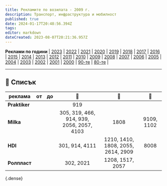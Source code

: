 ```yaml
---
title: Рекламите по возилата - 2009 г.
description: Транспорт, инфраструктура и мобилност
published: true
date: 2024-01-17T20:48:56.394Z
tags: 
editor: markdown
dateCreated: 2023-08-07T20:21:36.957Z
---
```


**Реклами по години** | [2023](/bg/identity/advertisements-2023) | [2022](/bg/identity/advertisements-2022) | [2021](/bg/identity/advertisements-2021) | [2020](/bg/identity/advertisements-2020) | [2019](/bg/identity/advertisements-2019) | [2018](/bg/identity/advertisements-2018) | [2017](/bg/identity/advertisements-2017) | [2016](/bg/identity/advertisements-2016) | [2015](/bg/identity/advertisements-2015) | [2014](/bg/identity/advertisements-2014) | [2013](/bg/identity/advertisements-2013) | [2012](/bg/identity/advertisements-2012) | [2011](/bg/identity/advertisements-2011) | [2010](/bg/identity/advertisements-2010) | [2009](/bg/identity/advertisements-2009) | [2008](/bg/identity/advertisements-2008) | [2007](/bg/identity/advertisements-2007) | [2006](/bg/identity/advertisements-2006) | [2005](/bg/identity/advertisements-2005) | [2004](/bg/identity/advertisements-2004) | [2003](/bg/identity/advertisements-2003) | [2002](/bg/identity/advertisements-2002) | [2001](/bg/identity/advertisements-2001) | [2000](/bg/identity/advertisements-2000) | [90-те](/bg/identity/advertisements-90te) |  [80-те](/bg/identity/advertisements-80te) |

---

## 📜 Списък
|реклама| от |  до |    :train:   |    :trolleybus:   |   :bus:  |
|---|:---:|:---:|:---:|:---:|:---:| 
| **Praktiker** | | |  919  |   | |  
|**Milka** |  | | 305, 319, 466, 914, 939, 2056, 2057, 4103 |  1808 |  9109, 1102 |
| **HDI** | | |  301, 914, 4111  | 1210, 1410, 1808, 2055, 2614, 2909 |  8008
| **Ролпласт** | | | 302, 2021  | 1208, 1517, 2057 | |  
{.dense}



